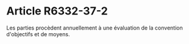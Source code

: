# Article R6332-37-2

Les parties procèdent annuellement à une évaluation de la convention d'objectifs et de moyens.